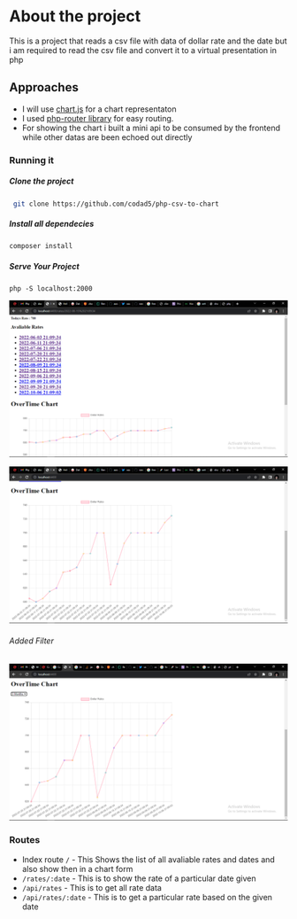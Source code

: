 # About the project

This is a project that reads a csv file with data of dollar rate and the date but i am required to read the csv file and convert it to a virtual presentation in php

## Approaches

- I will use [chart.js](https://www.chartjs.org) for a chart representaton
- I used [php-router library](https://github.com/aosasona/php-router) for easy routing.
- For showing the chart i built a mini api to be consumed by the frontend while other datas are been echoed out directly

### Running it

##### Clone the project

 ```bash
  git clone https://github.com/codad5/php-csv-to-chart
 ```

##### Install all dependecies

```bash
composer install
```

##### Serve Your Project

```shell
php -S localhost:2000
```

![Screenshot](/public/Sample1.png)

![Screenshot](/public/Sample2.png)
###### Added Filter

![Screenshot](/public/Sample3.png)
### Routes

- Index route `/` - This Shows the list of all avaliable rates and dates and also show then in a chart form
- `/rates/:date` - This is to show the rate of a particular date given
- `/api/rates` - This is to get all rate data
- `/api/rates/:date` - This is to get a particular rate based on the given date
